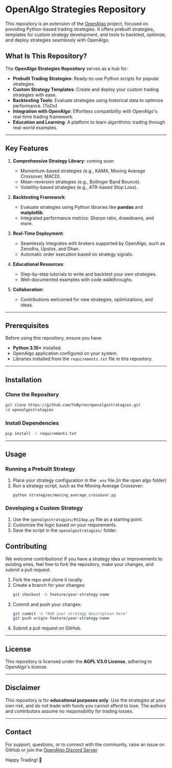 # OpenAlgo Strategies Repository  

This repository is an extension of the [OpenAlgo](https://github.com/marketcalls/openalgo) project, focused on providing Python-based trading strategies. It offers prebuilt strategies, templates for custom strategy development, and tools to backtest, optimize, and deploy strategies seamlessly with OpenAlgo.  

## What Is This Repository?  

The **OpenAlgo Strategies Repository** serves as a hub for:  
- **Prebuilt Trading Strategies**: Ready-to-use Python scripts for popular strategies.  
- **Custom Strategy Templates**: Create and deploy your custom trading strategies with ease.  
- **Backtesting Tools**: Evaluate strategies using historical data to optimize performance. (ToDo) 
- **Integration with OpenAlgo**: Effortless compatibility with OpenAlgo's real-time trading framework.  
- **Education and Learning**: A platform to learn algorithmic trading through real-world examples.  

---

## Key Features  

1. **Comprehensive Strategy Library**:  coming soon
   - Momentum-based strategies (e.g., KAMA, Moving Average Crossover, MACD).  
   - Mean-reversion strategies (e.g., Bollinger Band Bounce).  
   - Volatility-based strategies (e.g., ATR-based Stop Loss).  
    

2. **Backtesting Framework**:  
   - Evaluate strategies using Python libraries like **pandas** and **matplotlib**.  
   - Integrated performance metrics: Sharpe ratio, drawdowns, and more.  

3. **Real-Time Deployment**:  
   - Seamlessly integrates with brokers supported by OpenAlgo, such as Zerodha, Upstox, and Dhan.  
   - Automatic order execution based on strategy signals.  

4. **Educational Resources**:  
   - Step-by-step tutorials to write and backtest your own strategies.  
   - Well-documented examples with code walkthroughs.  

5. **Collaboration**:  
   - Contributions welcomed for new strategies, optimizations, and ideas.  

---

## Prerequisites  

Before using this repository, ensure you have:  
- **Python 3.10+** installed.  
- OpenAlgo application configured on your system.  
- Libraries installed from the `requirements.txt` file in this repository.  

---

## Installation  

### Clone the Repository  
```bash  
git clone https://github.com/YoByron/openalgostratagies.git  
cd openalgostratagies 
```  

### Install Dependencies  
```bash  
pip install -r requirements.txt  
```  

---

## Usage  

### Running a Prebuilt Strategy  
1. Place your strategy configuration in the `.env` file.(in the open algo folder)  
2. Run a strategy script, such as the Moving Average Crossover:  
   ```bash  
   python strategies/moving_average_crossover.py  
   ```  

### Developing a Custom Strategy  
1. Use the `openalgostratagies/RSI4op.py` file as a starting point.  
2. Customize the logic based on your requirements.  
3. Save the script in the `openalgostratagies/` folder.  






## Contributing  

We welcome contributions! If you have a strategy idea or improvements to existing ones, feel free to fork the repository, make your changes, and submit a pull request.  

1. Fork the repo and clone it locally.  
2. Create a branch for your changes:  
   ```bash  
   git checkout -b feature/your-strategy-name  
   ```  
3. Commit and push your changes:  
   ```bash  
   git commit -m "Add your strategy description here"  
   git push origin feature/your-strategy-name  
   ```  
4. Submit a pull request on GitHub.  

---

## License  

This repository is licensed under the **AGPL V3.0 License**, adhering to OpenAlgo's license.  

---

## Disclaimer  

This repository is for **educational purposes only**. Use the strategies at your own risk, and do not trade with funds you cannot afford to lose. The authors and contributors assume no responsibility for trading losses.  

---

## Contact  

For support, questions, or to connect with the community, raise an issue on GitHub or join the [OpenAlgo Discord Server](https://docs.openalgo.in).  

Happy Trading! 🚀
